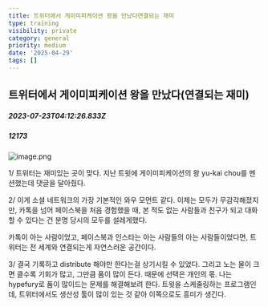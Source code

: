 ```yaml
---
title: 트위터에서 게이미피케이션 왕을 만났다연결되는 재미
type: training
visibility: private
category: general
priority: medium
date: '2025-04-29'
tags: []
---
```

## 트위터에서 게이미피케이션 왕을 만났다(연결되는 재미)
##### 2023-07-23T04:12:26.833Z
##### 12173

<img class="rounded-lg border border-stone-200" src="https://media.disquiet.io/images/makerlog/9d708cecbb088e96e754f6b9be4f8a6cf05e7344063f85462c7c8880632db87a" alt="image.png" title="image.png"><p class="leading-6 my-2 dark:text-[#eaeaec]">1/ 트위터는 재미있는 곳이 맞다. 지난 트윗에 게이미피케이션의 왕 yu-kai chou를 멘션했는데 댓글을 달아줬다.</p><p class="leading-6 my-2 dark:text-[#eaeaec]"></p><p class="leading-6 my-2 dark:text-[#eaeaec]">2/ 이게 소셜 네트워크의 가장 기본적인 와우 모먼트 같다. 이제는 모두가 무감각해졌지만, 카톡을 넘어 페이스북을 처음 경험했을 때, 본 적도 없는 사람들과 친구가 되고 대화할 수 있다는 건 분명 당시의 모두를 설레게했다.</p><p class="leading-6 my-2 dark:text-[#eaeaec]">카톡이 아는 사람이었고, 페이스북과 인스타는 아는 사람들의 아는 사람들이었다면, 트위터는 전 세계와 연결되는게 자연스러운 공간이다.</p><p class="leading-6 my-2 dark:text-[#eaeaec]"></p><p class="leading-6 my-2 dark:text-[#eaeaec]">3/ 결국 기록하고 distribute 해야만 한다는걸 상기시킬 수 있었다. 그리고 노는 물이 크면 클수록 기회가 많고, 그만큼 품이 많이 든다. 때문에 선택은 개인의 몫. 나는 hypefury로 품이 많이드는 문제를 해결해보려 한다. 트윗을 스케줄링하는 프로그램인데, 트위터에서도 생산성 툴이 많이 있는 것 같아 이쪽으로도 흥미가 생긴다.</p>
